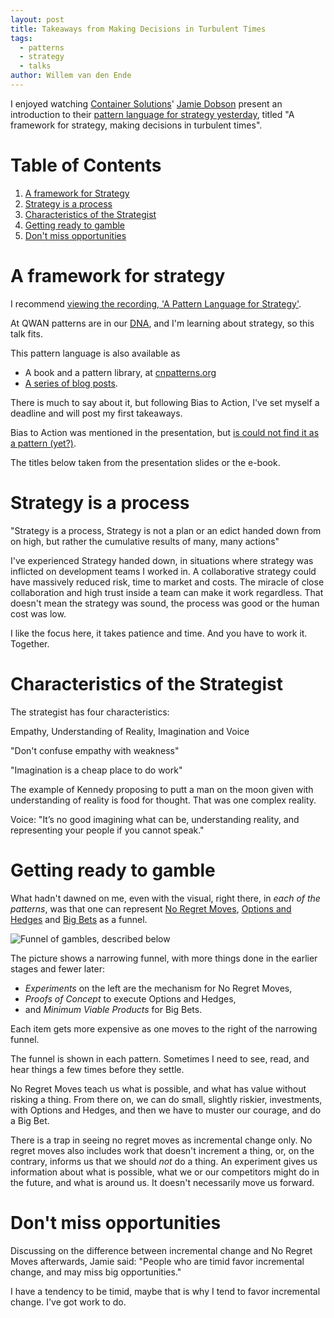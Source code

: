 ```yaml
---
layout: post
title: Takeaways from Making Decisions in Turbulent Times
tags:
  - patterns
  - strategy
  - talks
author: Willem van den Ende
---
```


I enjoyed watching [Container Solutions](https://www.container-solutions.com/a-pattern-language-for-strategy)' [Jamie Dobson](https://twitter.com/JamieDobson) present an introduction to
their [pattern language for strategy yesterday](https://www.container-solutions.com/a-pattern-language-for-strategy), titled "A
framework for strategy, making decisions in turbulent times".

# Table of Contents

1.  [A framework for Strategy](#orgb0e26fc)
2.  [Strategy is a process](#org8d43407)
3.  [Characteristics of the Strategist](#orgbde66e3)
4.  [Getting ready to gamble](#org17b59d7)
5.  [Don't miss opportunities](#theresalotofopportunity)

<a id="orgb0e26fc"></a>
# A framework for strategy

I recommend  [viewing the recording, 'A Pattern Language for Strategy'](https://www.youtube.com/watch?v=a10_sWM_VuI&feature=youtu.be).

At QWAN patterns are in our [DNA](https://wiki.c2.com/?QualityWithoutaName), and I'm learning about strategy, so this talk
fits.

This pattern language is also available as

-   A book and a pattern library, at [cnpatterns.org](http://www.cnpatterns.org/)
-   [A series of blog posts](https://www.container-solutions.com/a-pattern-language-for-strategy).

There is much to say about it, but following Bias to Action, I've set myself a
deadline and will post my first takeaways.

Bias to Action was mentioned in the presentation, but [is could not find it as a pattern (yet?)](http://www.cnpatterns.org/strategy-risk-reduction).

The titles below taken from the presentation slides or the e-book.

<a id="org8d43407"></a>
# Strategy is a process

"Strategy is a process, Strategy is not a plan or an edict handed down from on high, but rather the
cumulative results of many, many actions"

I've experienced Strategy handed down, in situations where strategy was
inflicted on development teams I worked in. A collaborative strategy could have
massively reduced risk, time to market and costs. The miracle of close
collaboration and high trust inside a team can make it work regardless. That
doesn't mean the strategy was sound, the process was good or the human cost was
low.

I like the focus here, it takes patience and time. And you have to work
it. Together.

<a id="orgbde66e3"></a>

# Characteristics of the Strategist

The strategist has four characteristics:

Empathy, Understanding of Reality, Imagination and Voice

"Don't confuse empathy with weakness"

"Imagination is a cheap place to do work"

The example of Kennedy proposing to putt a man on the moon given with
understanding of reality is food for thought. That was one complex reality.

Voice: "It’s no good imagining what can be, understanding reality, and
representing your people if you cannot speak."


<a id="org17b59d7"></a>
# Getting ready to gamble

What hadn't dawned on me, even with the visual, right there, in _each of the patterns_, was
that one can represent [No Regret Moves](http://www.cnpatterns.org/strategy-risk-reduction/no-regret-moves), [Options and Hedges](http://www.cnpatterns.org/strategy-risk-reduction/options-and-hedges) and [Big Bets](http://www.cnpatterns.org/strategy-risk-reduction/big-bet) as a
funnel.

![Funnel of gambles, described below](http://www.cnpatterns.org/assets/images/No%20regret%20move.png)

The picture shows a narrowing funnel, with more things done in the earlier
stages and fewer later:

- _Experiments_ on the left are the mechanism for No Regret Moves,
- _Proofs of Concept_ to execute Options and Hedges,
- and _Minimum Viable Products_ for Big Bets.

Each item gets more expensive as one moves to the right of the narrowing funnel.

The funnel is shown in each pattern. Sometimes I need to
see, read, and hear things a few times before they settle.

No Regret Moves teach us what is possible, and what has value without risking a
thing. From there on, we can do small, slightly riskier, investments, with
Options and Hedges, and then we have to muster our courage, and do a Big Bet.

There is a trap in seeing no regret moves as incremental change only. No regret
moves also includes work that doesn't increment a thing, or, on the contrary, informs us that we should _not_ do a thing. An experiment gives us
information about what is possible, what we or our competitors might do in the
future, and what is around us. It doesn't necessarily move us forward.

<a id="theresalotofopportunity"></a>
# Don't miss opportunities

Discussing on the difference between incremental change and No Regret Moves
afterwards, Jamie said: "People who are timid favor incremental change, and may
miss big opportunities."

I have a tendency to be timid, maybe that is why I tend to favor incremental
change. I've got work to do.
